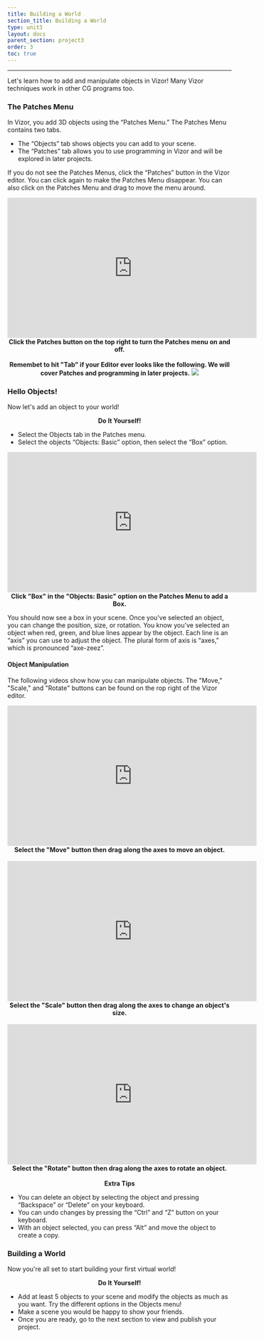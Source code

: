 ```yaml
---
title: Building a World
section_title: Building a World
type: unit3
layout: docs
parent_section: project3
order: 3
toc: true
---
```

<hr>
Let's learn how to add and manipulate objects in Vizor! Many Vizor techniques work in other CG programs too.

### The Patches Menu
In Vizor, you add 3D objects using the “Patches Menu.” The Patches Menu contains two tabs. 

* The “Objects” tab shows objects you can add to your scene. 
* The “Patches” tab allows you to use programming in Vizor and will be explored in later projects. 

If you do not see the Patches Menus, click the “Patches” button in the Vizor editor. You can click again to make the Patches Menu disappear. You can also click on the Patches Menu and drag to move the menu around.

<div style="text-align:center">
	<iframe width="560" height="315" src="https://www.youtube.com/embed/B16PH6RZRts" frameborder="0" allowfullscreen></iframe>
	<br>
	<strong>Click the Patches button on the top right to turn the Patches menu on and off.</strong> 
</div>

<br>

<div class="alert_red" style="text-align:center">
  <strong>Remembet to hit "Tab" if your Editor ever looks like the following. We will cover Patches and programming in later projects.</strong>
  <img src="/images/docs/intro_vizor/patches.png">
</div>

### Hello Objects!

Now let's add an object to your world!

<div class="alert_green">
  <div style="text-align:center">
  	<strong>Do It Yourself!</strong> 
  </div>
  <ul> 
  	<li>Select the Objects tab in the Patches menu. </li>
  	<li>Select the objects “Objects: Basic” option, then select the “Box” option. </li>
  </ul>
</div>

<div style="text-align:center">
	<iframe width="560" height="315" src="https://www.youtube.com/embed/pQFgFhsqX0c" frameborder="0" allowfullscreen></iframe>
	<br>
	<strong>Click "Box" in the "Objects: Basic" option on the Patches Menu to add a Box.</strong> 
</div>

You should now see a box in your scene. Once you've selected an object, you can change the position, size, or rotation. You know you've selected an object when red, green, and blue lines appear by the object. Each line is an “axis” you can use to adjust the object. The plural form of axis is “axes,” which is pronounced “axe-zeez”.

#### Object Manipulation
The following videos show how you can manipulate objects. The "Move," "Scale," and "Rotate" buttons can be found on the rop right of the Vizor editor.

<div style="text-align:center">
	<iframe width="560" height="315" src="https://www.youtube.com/embed/npOygI-vQ-8" frameborder="0" allowfullscreen></iframe>
	<br>
	<strong>Select the "Move" button then drag along the axes to move an object.</strong> 
</div>
<br>

<div style="text-align:center">
	<iframe width="560" height="315" src="https://www.youtube.com/embed/0CxPw10-xYs" frameborder="0" allowfullscreen></iframe>
	<br>
	<strong>Select the "Scale" button then drag along the axes to change an object's size.</strong> 
</div>
<br>

<div style="text-align:center">
	<iframe width="560" height="315" src="https://www.youtube.com/embed/NNYuxEe1rCI" frameborder="0" allowfullscreen></iframe>
	<br>
	<strong>Select the "Rotate" button then drag along the axes to rotate an object.</strong> 
</div>
<br>

<div class="alert_yellow">
  <div style="text-align:center">
  	<strong>Extra Tips</strong> 
  </div>
  <ul> 
  	<li>You can delete an object by selecting the object and pressing “Backspace” or “Delete” on your keyboard. </li>
  	<li>You can undo changes by pressing the “Ctrl” and “Z” button on your keyboard. </li>
  	<li>With an object selected, you can press “Alt” and move the object to create a copy. </li>
  </ul>
</div>

### Building a World

Now you're all set to start building your first virtual world! 

<div class="alert_green">
  <div style="text-align:center">
  	<strong>Do It Yourself!</strong> 
  </div>
  <ul> 
  	<li>Add at least 5 objects to your scene and modify the objects as much as you want. Try the different options in the Objects menu! </li>
  	<li>Make a scene you would be happy to show your friends. </li>
  	<li>Once you are ready, go to the next section to view and publish your project. </li>
  </ul>
</div>

